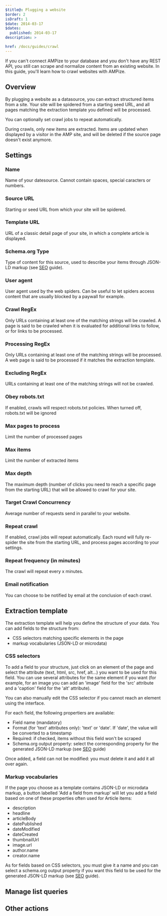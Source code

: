 ```yaml
---
$title@: Plugging a website
$order: 2
isDraft: 1
$date: 2014-03-17
$dates:
  published: 2014-03-17
description: >

href: /docs/guides/crawl
---
```

<p>If you can't connect AMPize to your database and you don't have any REST API, you still can scrape and normalize content from an existing website. In this guide, you'll learn how to crawl websites with AMPize.</p>
<h2 class="mt4 mb4">Overview</h2>
<p>By plugging a website as a datasource, you can extract structured items from a site. Your site will be spidered from a starting seed URL, and all pages matching the extraction template you defined will be processed.</p>
<p>You can optionally set crawl jobs to repeat automatically.</p>
<p>During crawls, only new items are extracted. Items are updated when displayed by a visitor in the AMP site, and will be deleted if the source page doesn't exist anymore.</p>
<h2 class="mt4 mb4">Settings</h2>
<h3 class="mb3 mt3">Name</h3>
<p>Name of your datesource. Cannot contain spaces, special caracters or numbers.</p>
<h3 class="mb3 mt3">Source URL</h3>
<p>Starting or seed URL from which your site will be spidered.</p>
<h3 class="mb3 mt3">Template URL</h3>
<p>URL of a classic detail page of your site, in which a complete article is displayed.</p>
<h3 class="mb3 mt3">Schema.org Type</h3>
<p>Type of content for this source, used to describe your items through JSON-LD markup (see <a href="docs/guides/seo">SEO</a> guide).</p>
<h3 class="mb3 mt3">User agent</h3>
<p>User agent used by the web spiders. Can be useful to let spiders access content that are usually blocked by a paywall for example.</p>
<h3 class="mb3 mt3">Crawl RegEx</h3>
<p>Only URLs containing at least one of the matching strings will be crawled. A page is said to be crawled when it is evaluated for additional links to follow, or for links to be processed.</p>
<h3 class="mb3 mt3">Processing RegEx</h3>
<p>Only URLs containing at least one of the matching strings will be processed. A web page is said to be processed if it matches the extraction template.</p>
<h3 class="mb3 mt3">Excluding RegEx</h3>
<p>URLs containing at least one of the matching strings will not be crawled.</p>
<h3 class="mb3 mt3">Obey robots.txt</h3>
<p>If enabled, crawls will respect robots.txt policies. When turned off, robots.txt will be ignored</p>
<h3 class="mb3 mt3">Max pages to process</h3>
<p>Limit the number of processed pages</p>
<h3 class="mb3 mt3">Max items</h3>
<p>Limit the number of extracted items</p>
<h3 class="mb3 mt3">Max depth</h3>
<p>The maximum depth (number of clicks you need to reach a specific page from the starting URL) that will be allowed to crawl for your site.</p>
<h3 class="mb3 mt3">Target Crawl Concurrency</h3>
<p>Average number of requests send in parallel to your website.</p>
<h3 class="mb3 mt3">Repeat crawl</h3>
<p>If enabled, crawl jobs will repeat automatically. Each round will fully re-spider the site from the starting URL, and process pages according to your settings.</p>
<h3 class="mb3 mt3">Repeat frequency (in minutes)</h3>
<p>The crawl will repeat every x minutes.</p>
<h3 class="mb3 mt3">Email notification</h3>
<p>You can choose to be notified by email at the conclusion of each crawl.</p>
<h2 class="mt4 mb4">Extraction template</h2>
<p>The extraction template will help you define the structure of your data. You can add fields to the structure from:</p>

- CSS selectors matching specific elements in the page
- markup vocabularies (JSON-LD or microdata)

<h3 class="mb3 mt3">CSS selectors</h3>
<p>To add a field to your structure, just click on an element of the page and select the attribute (text, html, src, href, alt...) you want to be used for this field. You can use several attributes for the same element if you want (for example, for an image you can add an 'image' field for the 'src' attribute and a 'caption' field for the 'alt' attribute).</p>
<p>You can also manually edit the CSS selector if you cannot reach an element using the interface.</p>
<p>For each field, the following propertiers are available:</p>

- Field name (mandatory)
- Format (for 'text' attributes only): 'text' or 'date'. If 'date', the value will be converted to a timestamp
- Required: if checked, items without this field won't be scraped
- Schema.org output property: select the corresponding property for the generated JSON-LD markup (see <a href="docs/guides/seo">SEO</a> guide)

<p>Once added, a field can not be modified: you must delete it and add it all over again.</p>
<h3 class="mb3 mt3">Markup vocabularies</h3>
<p>If the page you choose as a template contains JSON-LD or microdata markup, a button labelled 'Add a field from markup' will let you add a field based on one of these properties often used for Article items:</p>

- description
- headline
- articleBody
- datePublished
- dateModified
- dateCreated
- thumbnailUrl
- image.url
- author.name
- creator.name

<p>As for fields based on CSS selectors, you must give it a name and you can select a schema.org output property if you want this field to be used for the generated JSON-LD markup (see <a href="docs/guides/seo">SEO</a> guide).</p>
<h2 class="mt4 mb4">Manage list queries</h2>

<h2 class="mt4 mb4">Other actions</h2>
